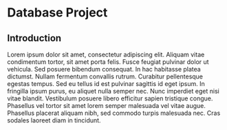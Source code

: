 # Database Project

## Introduction

Lorem ipsum dolor sit amet, consectetur adipiscing elit. Aliquam vitae condimentum tortor, sit amet porta felis. Fusce feugiat pulvinar dolor ut vehicula. Sed posuere bibendum consequat. In hac habitasse platea dictumst. Nullam fermentum convallis rutrum. Curabitur pellentesque egestas tempus. Sed eu tellus id est pulvinar sagittis id eget ipsum. In fringilla ipsum purus, eu aliquet nulla semper nec. Nunc imperdiet eget nisi vitae blandit. Vestibulum posuere libero efficitur sapien tristique congue. Phasellus vel tortor sit amet lorem semper malesuada vel vitae augue. Phasellus placerat aliquam nibh, sed commodo turpis malesuada nec. Cras sodales laoreet diam in tincidunt.
